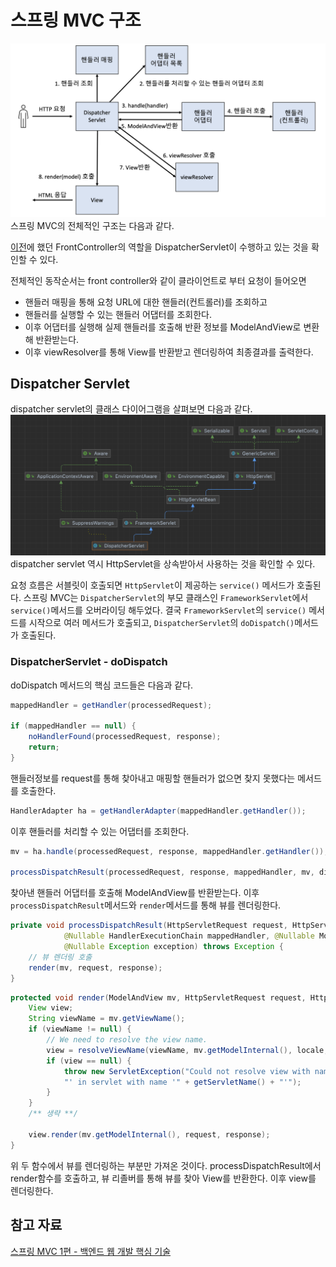 # 스프링 MVC 구조

![](/img/SpringMVC구조.png)
스프링 MVC의 전체적인 구조는 다음과 같다.

[이전](/SpringMVC/MVC프레임워크의이해/여러컨트롤러적용.md)에 했던 FrontController의 역할을 DispatcherServlet이 수행하고 있는 것을 확인할 수 있다.

전체적인 동작순서는 front controller와 같이 클라이언트로 부터 요청이 들어오면 
- 핸들러 매핑을 통해 요청 URL에 대한 핸들러(컨트롤러)를 조회하고
- 핸들러를 실행할 수 있는 핸들러 어댑터를 조회한다.
- 이후 어댑터를 실행해 실제 핸들러를 호출해 반환 정보를 ModelAndView로 변환해 반환받는다.
- 이후 viewResolver를 통해 View를 반환받고 렌더링하여 최종결과를 출력한다.


## Dispatcher Servlet
dispatcher servlet의 클래스 다이어그램을 살펴보면 다음과 같다.
![](/img/DispatcherServlet.png)
dispatcher servlet 역시 HttpServlet을 상속받아서 사용하는 것을 확인할 수 있다.

요청 흐름은 서블릿이 호출되면 ```HttpServlet```이 제공하는 ```service()``` 메서드가 호출된다.
스프링 MVC는 ```DispatcherServlet```의 부모 클래스인 ```FrameworkServlet```에서 ```service()```메서드를 오버라이딩 해두었다. 결국 ```FrameworkServlet```의 ```service()``` 메서드를 시작으로 여러 메서드가 호출되고, ```DispatcherServlet```의 ```doDispatch()```메서드가 호출된다.


### DispatcherServlet - doDispatch
doDispatch 메서드의 핵심 코드들은 다음과 같다.
```java
mappedHandler = getHandler(processedRequest);

if (mappedHandler == null) {
    noHandlerFound(processedRequest, response);
	return;
}
```
핸들러정보를 request를 통해 찾아내고 매핑할 핸들러가 없으면 찾지 못했다는 메서드를 호출한다.

```java
HandlerAdapter ha = getHandlerAdapter(mappedHandler.getHandler());
```
이후 핸들러를 처리할 수 있는 어댑터를 조회한다.

```java
mv = ha.handle(processedRequest, response, mappedHandler.getHandler());

processDispatchResult(processedRequest, response, mappedHandler, mv, dispatchException);
```
찾아낸 핸들러 어댑터를 호출해 ModelAndView를 반환받는다.
이후 ```processDispatchResult```메서드와 ```render```메서드를 통해 뷰를 렌더링한다.

```java
private void processDispatchResult(HttpServletRequest request, HttpServletResponse response,
			@Nullable HandlerExecutionChain mappedHandler, @Nullable ModelAndView mv,
			@Nullable Exception exception) throws Exception {
    // 뷰 렌더링 호출
    render(mv, request, response);
}
```
```java
protected void render(ModelAndView mv, HttpServletRequest request, HttpServletResponse response) throws Exception {
    View view;
	String viewName = mv.getViewName();
	if (viewName != null) {
		// We need to resolve the view name.
		view = resolveViewName(viewName, mv.getModelInternal(), locale, request);
		if (view == null) {
			throw new ServletException("Could not resolve view with name '" + mv.getViewName() +
			"' in servlet with name '" + getServletName() + "'");
		}
	}
    /** 생략 **/

    view.render(mv.getModelInternal(), request, response);
}
```
위 두 함수에서 뷰를 렌더링하는 부분만 가져온 것이다.
processDispatchResult에서 render함수를 호출하고, 뷰 리졸버를 통해 뷰를 찾아 View를 반환한다. 이후 view를 렌더링한다.


## 참고 자료
[스프링 MVC 1편 - 백엔드 웹 개발 핵심 기술](https://www.inflearn.com/course/%EC%8A%A4%ED%94%84%EB%A7%81-mvc-1/dashboard)